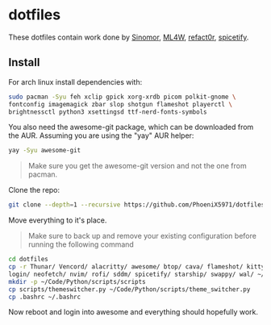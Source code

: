 # dotfiles

These dotfiles contain work done by [Sinomor](https://github.com/Sinomor), [ML4W](https://gitlab.com/stephan-raabe/dotfiles), [refact0r](https://github.com/refact0r/system24), [spicetify](https://github.com/spicetify/spicetify-themes/tree/master/text).

## Install

For arch linux install dependencies with:

```bash
sudo pacman -Syu feh xclip gpick xorg-xrdb picom polkit-gnome \
fontconfig imagemagick zbar slop shotgun flameshot playerctl \
brightnessctl python3 xsettingsd ttf-nerd-fonts-symbols
```

You also need the awesome-git package, which can be downloaded from the AUR. Assuming you are using the "yay" AUR helper:

```bash
yay -Syu awesome-git
```

> Make sure you get the awesome-git version and not the one from pacman.

Clone the repo:

```bash
git clone --depth=1 --recursive https://github.com/PhoeniX5971/dotfiles.git
```

Move everything to it's place.

> Make sure to back up and remove your existing configuration before running the following command

```bash
cd dotfiles
cp -r Thunar/ Vencord/ alacritty/ awesome/ btop/ cava/ flameshot/ kitty/ \
login/ neofetch/ nvim/ rofi/ sddm/ spicetify/ starship/ swappy/ wal/ ~/.config/
mkdir -p ~/Code/Python/scripts/scripts
cp scripts/themeswitcher.py ~/Code/Python/scripts/theme_switcher.py
cp .bashrc ~/.bashrc
```

Now reboot and login into awesome and everything should hopefully work.
